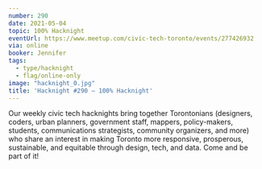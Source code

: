 ```yaml
---
number: 290
date: 2021-05-04
topic: 100% Hacknight
eventUrl: https://www.meetup.com/civic-tech-toronto/events/277426932
via: online
booker: Jennifer
tags:
  - type/hacknight
  - flag/online-only
image: "hacknight_0.jpg"
title: 'Hacknight #290 – 100% Hacknight'
---
```

Our weekly civic tech hacknights bring together Torontonians (designers, coders, urban planners, government staff, mappers, policy-makers, students, communications strategists, community organizers, and more) who share an interest in making Toronto more responsive, prosperous, sustainable, and equitable through design, tech, and data. Come and be part of it!
